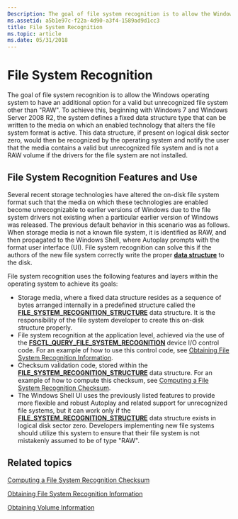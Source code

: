 ```yaml
---
Description: The goal of file system recognition is to allow the Windows operating system to have an additional option for a valid but unrecognized file system other than &\#0034;RAW&\#0034;.
ms.assetid: a5b1e97c-f22a-4d90-a3f4-1589ad9d1cc3
title: File System Recognition
ms.topic: article
ms.date: 05/31/2018
---
```


# File System Recognition

The goal of file system recognition is to allow the Windows operating system to have an additional option for a valid but unrecognized file system other than "RAW". To achieve this, beginning with Windows 7 and Windows Server 2008 R2, the system defines a fixed data structure type that can be written to the media on which an enabled technology that alters the file system format is active. This data structure, if present on logical disk sector zero, would then be recognized by the operating system and notify the user that the media contains a valid but unrecognized file system and is not a RAW volume if the drivers for the file system are not installed.

## File System Recognition Features and Use

Several recent storage technologies have altered the on-disk file system format such that the media on which these technologies are enabled become unrecognizable to earlier versions of Windows due to the file system drivers not existing when a particular earlier version of Windows was released. The previous default behavior in this scenario was as follows. When storage media is not a known file system, it is identified as RAW, and then propagated to the Windows Shell, where Autoplay prompts with the format user interface (UI). File system recognition can solve this if the authors of the new file system correctly write the proper [**data structure**](file-system-recognition-structure.md) to the disk.

File system recognition uses the following features and layers within the operating system to achieve its goals:

-   Storage media, where a fixed data structure resides as a sequence of bytes arranged internally in a predefined structure called the [**FILE\_SYSTEM\_RECOGNITION\_STRUCTURE**](file-system-recognition-structure.md) data structure. It is the responsibility of the file system developer to create this on-disk structure properly.
-   File system recognition at the application level, achieved via the use of the [**FSCTL\_QUERY\_FILE\_SYSTEM\_RECOGNITION**](/windows/win32/api/winioctl/ni-winioctl-fsctl_query_file_system_recognition) device I/O control code. For an example of how to use this control code, see [Obtaining File System Recognition Information](obtaining-file-system-recognition-information.md).
-   Checksum validation code, stored within the [**FILE\_SYSTEM\_RECOGNITION\_STRUCTURE**](file-system-recognition-structure.md) data structure. For an example of how to compute this checksum, see [Computing a File System Recognition Checksum](computing-a-file-system-recognition-checksum.md).
-   The Windows Shell UI uses the previously listed features to provide more flexible and robust Autoplay and related support for unrecognized file systems, but it can work only if the [**FILE\_SYSTEM\_RECOGNITION\_STRUCTURE**](file-system-recognition-structure.md) data structure exists in logical disk sector zero. Developers implementing new file systems should utilize this system to ensure that their file system is not mistakenly assumed to be of type "RAW".

## Related topics

<dl> <dt>

[Computing a File System Recognition Checksum](computing-a-file-system-recognition-checksum.md)
</dt> <dt>

[Obtaining File System Recognition Information](obtaining-file-system-recognition-information.md)
</dt> <dt>

[Obtaining Volume Information](obtaining-volume-information.md)
</dt> </dl>

 

 